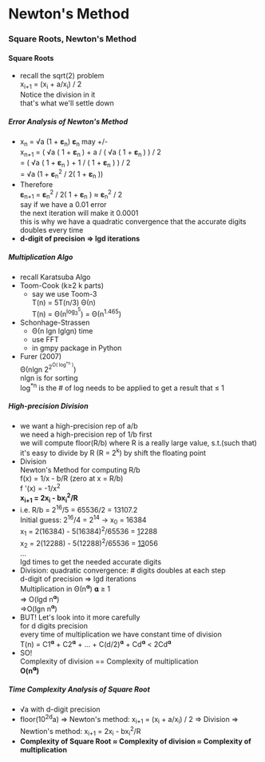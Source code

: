# Newton's Method

### Square Roots, Newton's Method

#### Square Roots

- recall the sqrt(2) problem  
  x<sub>i+1</sub> = (x<sub>i</sub> + a/x<sub>i</sub>) / 2  
  Notice the division in it  
  that's what we'll settle down

##### Error Analysis of Newton's Method

- x<sub>n</sub> = √a (1 + 𝛆<sub>n</sub>)   𝛆<sub>n</sub> may +/-  
  x<sub>n+1</sub> = ( √a ( 1 + 𝛆<sub>n </sub>) + a / ( √a ( 1 + 𝛆<sub>n </sub>) ) / 2  
          = ( √a ( 1 + 𝛆<sub>n</sub> ) + 1 / ( 1 + 𝛆<sub>n</sub> ) ) / 2  
          = √a (1 + 𝛆<sub>n</sub><sup>2</sup> / 2( 1 + 𝛆<sub>n</sub> ))
- Therefore  
  𝛆<sub>n+1</sub> = 𝛆<sub>n</sub><sup>2</sup> / 2( 1 + 𝛆<sub>n</sub> ) ≈ 𝛆<sub>n</sub><sup>2</sup> / 2  
  say if we have a 0.01 error  
  the next iteration will make it 0.0001  
  this is why we have a quadratic convergence that the accurate digits doubles every time
- **d-digit of precision => lgd iterations**

##### Multiplication Algo

- recall Karatsuba Algo
- Toom-Cook (k≥2   k parts)
  - say we use Toom-3  
    T(n) = 5T(n/3) Θ(n)  
    T(n) = Θ(n<sup>log<sub>3</sub><sup>5</sup></sup>) = Θ(n<sup>1.465</sup>)
- Schonhage-Strassen  
  - Θ(n lgn lglgn) time
  - use FFT
  - in gmpy package in Python
- Furer (2007)  
  Θ(nlgn 2<sup>2<sup>O( log<sup>*n</sup> )</sup></sup>)  
  nlgn is for sorting  
  log<sup>\*n</sup> is the # of log needs to be applied to get a result that ≤ 1

##### High-precision Division

- we want a high-precision rep of a/b  
  we need a high-precision rep of 1/b first  
  we will compute floor(R/b) where R is a really large value, s.t.(such that) it's easy to divide by R (R = 2<sup>k</sup>) by shift the floating point
- Division  
  Newton's Method for computing R/b  
  f(x) = 1/x - b/R (zero at x = R/b)  
  f '(x) = -1/x<sup>2</sup>  
  **x<sub>i+1</sub> = 2x<sub>i</sub> - bx<sub>i</sub><sup>2</sup>/R**  
- i.e.  R/b = 2<sup>16</sup>/5 = 65536/2 = 13107.2  
  Initial guess: 2<sup>16</sup>/4 = 2<sup>14</sup> -> x<sub>0</sub> = 16384  
  x<sub>1</sub> = 2(16384) - 5(16384)<sup>2</sup>/65536 = <u>1</u>2288  
  x<sub>2</sub> = 2(12288) - 5(12288)<sup>2</sup>/65536 = <u>13</u>056  
  ...  
  lgd times to get the needed accurate digits
- Division: quadratic convergence: # digits doubles at each step  
  d-digit of precision => lgd iterations  
  Multiplication in Θ(n<sup>𝛂</sup>)   𝛂 ≥ 1  
  => O(lgd n<sup>𝛂</sup>)  
  =>O(lgn n<sup>𝛂</sup>)
- BUT! Let's look into it more carefully  
  for d digits precision  
  every time of multiplication we have constant time of division  
  T(n) = C1<sup>𝛂</sup> + C2<sup>𝛂</sup> + ... + C(d/2)<sup>𝛂</sup> + Cd<sup>𝛂</sup> < 2Cd<sup>𝛂</sup>
- SO!  
  Complexity of division == Complexity of multiplication  
  **O(n<sup>𝛂</sup>)**

##### Time Complexity Analysis of Square Root

- √a with d-digit precision
- floor(10<sup>2d</sup>a) => Newton's method: x<sub>i+1</sub> = (x<sub>i</sub> + a/x<sub>i</sub>) / 2 => Division => Newtion's method: x<sub>i+1</sub> = 2x<sub>i</sub> - bx<sub>i</sub><sup>2</sup>/R  
- **Complexity of Square Root ≈ Complexity of division ≈ Complexity of multiplication** 






